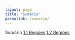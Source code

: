 ```yaml
---
layout: page
title: "Sumário"
permalink: /sumario/
---
```


Sumário
[1.1 Regiões](./regiao.md)
[1.2 Regiões](./trocaregiao.md)
